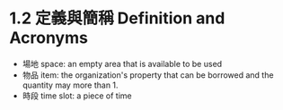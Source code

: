 # 1.2 定義與簡稱 Definition and Acronyms
- 場地 space: an empty area that is available to be used
- 物品 item: the organization's property that can be borrowed and the quantity may more than 1.
- 時段 time slot: a piece of time
<!-- 
## 目錄 Table of Contents
- [1.2 目的 Purpose](#11-目的-purpose)
  - [目錄 Table of Contents](#目錄-table-of-contents)
  - [1.1.1 目標受眾 Intended Audience](#111-目標受眾-intended-audience) -->